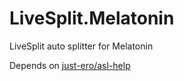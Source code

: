 # LiveSplit.Melatonin
LiveSplit auto splitter for Melatonin

Depends on [just-ero/asl-help](https://github.com/just-ero/asl-help)
